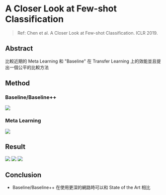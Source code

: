 # A Closer Look at Few-shot Classification

> Ref: Chen et al. A Closer Look at Few-shot Classification. ICLR 2019.

## Abstract

比較近期的 Meta Learning 和 "Baseline" 在 Transfer Learning 上的效能並且提出一個公平的比較方法

## Method

### Baseline/Baseline++
![](https://i.imgur.com/DjbjENs.png)

### Meta Learning
![](https://i.imgur.com/t8L3JCQ.png)

## Result
![](https://i.imgur.com/sp6w1nh.png)
![](https://i.imgur.com/3lSG4vB.png)
![](https://i.imgur.com/zXaPXCO.png)

## Conclusion

* Baseline/Baseline++ 在使用更深的網路時可以和 State of the Art 相比
